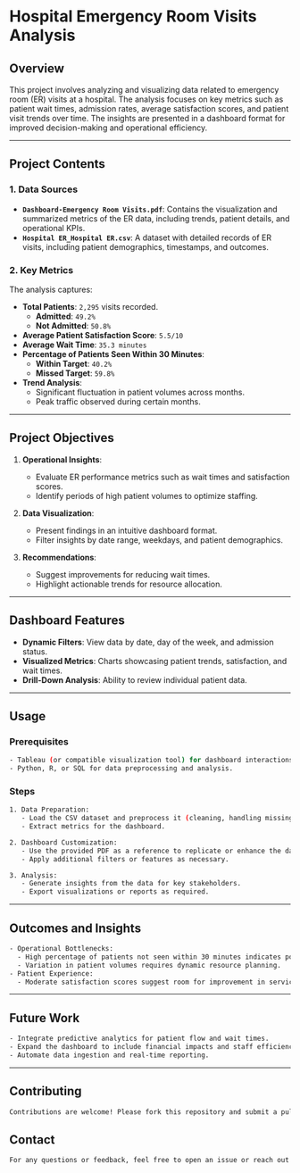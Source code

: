
# Hospital Emergency Room Visits Analysis

## Overview
This project involves analyzing and visualizing data related to emergency room (ER) visits at a hospital. The analysis focuses on key metrics such as patient wait times, admission rates, average satisfaction scores, and patient visit trends over time. The insights are presented in a dashboard format for improved decision-making and operational efficiency.

---

## Project Contents

### 1. Data Sources
- **`Dashboard-Emergency Room Visits.pdf`**: Contains the visualization and summarized metrics of the ER data, including trends, patient details, and operational KPIs.
- **`Hospital ER_Hospital ER.csv`**: A dataset with detailed records of ER visits, including patient demographics, timestamps, and outcomes.

### 2. Key Metrics
The analysis captures:
- **Total Patients**: `2,295` visits recorded.
  - **Admitted**: `49.2%`
  - **Not Admitted**: `50.8%`
- **Average Patient Satisfaction Score**: `5.5/10`
- **Average Wait Time**: `35.3 minutes`
- **Percentage of Patients Seen Within 30 Minutes**:
  - **Within Target**: `40.2%`
  - **Missed Target**: `59.8%`
- **Trend Analysis**:
  - Significant fluctuation in patient volumes across months.
  - Peak traffic observed during certain months.

---

## Project Objectives
1. **Operational Insights**:
   - Evaluate ER performance metrics such as wait times and satisfaction scores.
   - Identify periods of high patient volumes to optimize staffing.

2. **Data Visualization**:
   - Present findings in an intuitive dashboard format.
   - Filter insights by date range, weekdays, and patient demographics.

3. **Recommendations**:
   - Suggest improvements for reducing wait times.
   - Highlight actionable trends for resource allocation.

---

## Dashboard Features
- **Dynamic Filters**: View data by date, day of the week, and admission status.
- **Visualized Metrics**: Charts showcasing patient trends, satisfaction, and wait times.
- **Drill-Down Analysis**: Ability to review individual patient data.

---

## Usage
### Prerequisites
```bash
- Tableau (or compatible visualization tool) for dashboard interactions.
- Python, R, or SQL for data preprocessing and analysis.
```
### Steps
```bash
1. Data Preparation:
   - Load the CSV dataset and preprocess it (cleaning, handling missing values, etc.).
   - Extract metrics for the dashboard.

2. Dashboard Customization:
   - Use the provided PDF as a reference to replicate or enhance the dashboard.
   - Apply additional filters or features as necessary.

3. Analysis:
   - Generate insights from the data for key stakeholders.
   - Export visualizations or reports as required.
```
---

## Outcomes and Insights
```bash
- Operational Bottlenecks:
  - High percentage of patients not seen within 30 minutes indicates potential inefficiencies.
  - Variation in patient volumes requires dynamic resource planning.
- Patient Experience:
  - Moderate satisfaction scores suggest room for improvement in service quality.
```
---

## Future Work
```bash
- Integrate predictive analytics for patient flow and wait times.
- Expand the dashboard to include financial impacts and staff efficiency.
- Automate data ingestion and real-time reporting.
```
---

## Contributing
```bash
Contributions are welcome! Please fork this repository and submit a pull request with proposed changes.
```


## Contact
```bash
For any questions or feedback, feel free to open an issue or reach out to the repository maintainer.
```
